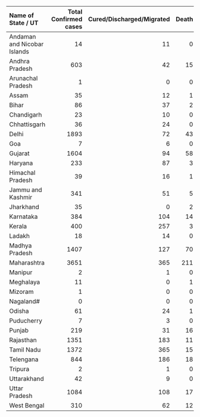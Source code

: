 | Name of State / UT          |   Total Confirmed cases |   Cured/Discharged/Migrated |   Death |
|:----------------------------|------------------------:|----------------------------:|--------:|
| Andaman and Nicobar Islands |                      14 |                          11 |       0 |
| Andhra Pradesh              |                     603 |                          42 |      15 |
| Arunachal Pradesh           |                       1 |                           0 |       0 |
| Assam                       |                      35 |                          12 |       1 |
| Bihar                       |                      86 |                          37 |       2 |
| Chandigarh                  |                      23 |                          10 |       0 |
| Chhattisgarh                |                      36 |                          24 |       0 |
| Delhi                       |                    1893 |                          72 |      43 |
| Goa                         |                       7 |                           6 |       0 |
| Gujarat                     |                    1604 |                          94 |      58 |
| Haryana                     |                     233 |                          87 |       3 |
| Himachal Pradesh            |                      39 |                          16 |       1 |
| Jammu and Kashmir           |                     341 |                          51 |       5 |
| Jharkhand                   |                      35 |                           0 |       2 |
| Karnataka                   |                     384 |                         104 |      14 |
| Kerala                      |                     400 |                         257 |       3 |
| Ladakh                      |                      18 |                          14 |       0 |
| Madhya Pradesh              |                    1407 |                         127 |      70 |
| Maharashtra                 |                    3651 |                         365 |     211 |
| Manipur                     |                       2 |                           1 |       0 |
| Meghalaya                   |                      11 |                           0 |       1 |
| Mizoram                     |                       1 |                           0 |       0 |
| Nagaland#                   |                       0 |                           0 |       0 |
| Odisha                      |                      61 |                          24 |       1 |
| Puducherry                  |                       7 |                           3 |       0 |
| Punjab                      |                     219 |                          31 |      16 |
| Rajasthan                   |                    1351 |                         183 |      11 |
| Tamil Nadu                  |                    1372 |                         365 |      15 |
| Telengana                   |                     844 |                         186 |      18 |
| Tripura                     |                       2 |                           1 |       0 |
| Uttarakhand                 |                      42 |                           9 |       0 |
| Uttar Pradesh               |                    1084 |                         108 |      17 |
| West Bengal                 |                     310 |                          62 |      12 |